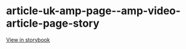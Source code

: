 # article-uk-amp-page--amp-video-article-page-story

[View in storybook](https://raw.githack.com/Independent-Digital-News-and-Media-Ltd/indy-pwamp-sb/PR-1729-sb/index.html?path=/story/article-uk-amp-page--amp-video-article-page-story)
